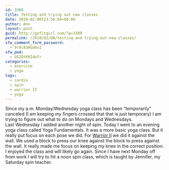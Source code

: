 ```yaml
---
id: 3389
title: Testing and trying out new classes
date: 2010-02-08T23:56:04+00:00
author: Ann
layout: post
guid: http://gofitgirl.com/?p=3389
permalink: /2010/02/08/testing-and-trying-out-new-classes/
sfw_comment_form_password:
  - 9r9c83HGo6vZ
sfw_pwd:
  - G5ZOtK9Idofr
categories:
  - exercise
  - yoga
tags:
  - cardio
  - spin
  - warrior II
  - yoga
---
```

Since my a.m. Monday/Wednesday yoga class has been &#8220;temporarily&#8221; canceled (I am keeping my fingers crossed that that is just temporary) I am trying to figure out what to do on Mondays and Wednesdays.  
Last Wednesday I added another night of spin. Today I went to an evening yoga class called Yoga Fundamentals. It was a more basic yoga class. But it really put focus on each pose we did. For [Warrior II](http://www.yogajournal.com/poses/495) we did it against the wall. We used a block to press our knee against the block to press against the wall. It really made me focus on keeping my knee in the correct position.  
I enjoyed the class and will likely go again. Since I have next Monday off from work I will try to hit a noon spin class, which is taught by Jennifer, my Saturday spin teacher.